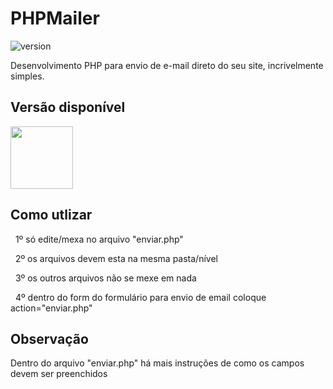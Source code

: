 # PHPMailer

![version](https://img.shields.io/badge/version-1.0.0-blue.svg)

Desenvolvimento PHP para envio de e-mail direto do seu site, incrivelmente simples.

## Versão disponível

[<img src="https://upload.wikimedia.org/wikipedia/commons/2/27/PHP-logo.svg" width="100" height="100" />](http://www.php.net/)

## Como utlizar

&nbsp;
1º só edite/mexa no arquivo "enviar.php"

&nbsp;
2º os arquivos devem esta na mesma pasta/nível

&nbsp;
3º os outros arquivos não se mexe em nada

&nbsp;
4º dentro do form do formulário para envio de email coloque action="enviar.php"

## Observação

Dentro do arquivo "enviar.php" há mais instruções de como os campos devem ser preenchidos
